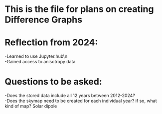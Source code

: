 # This is the file for plans on creating Difference Graphs
# Reflection from 2024:
-Learned to use Jupyter.hub\n
<br>-Gained access to anisotropy data


# Questions to be asked:
-Does the stored data include all 12 years between 2012-2024?
<br>-Does the skymap need to be created for each individual year? if so, what kind of map? Solar dipole

